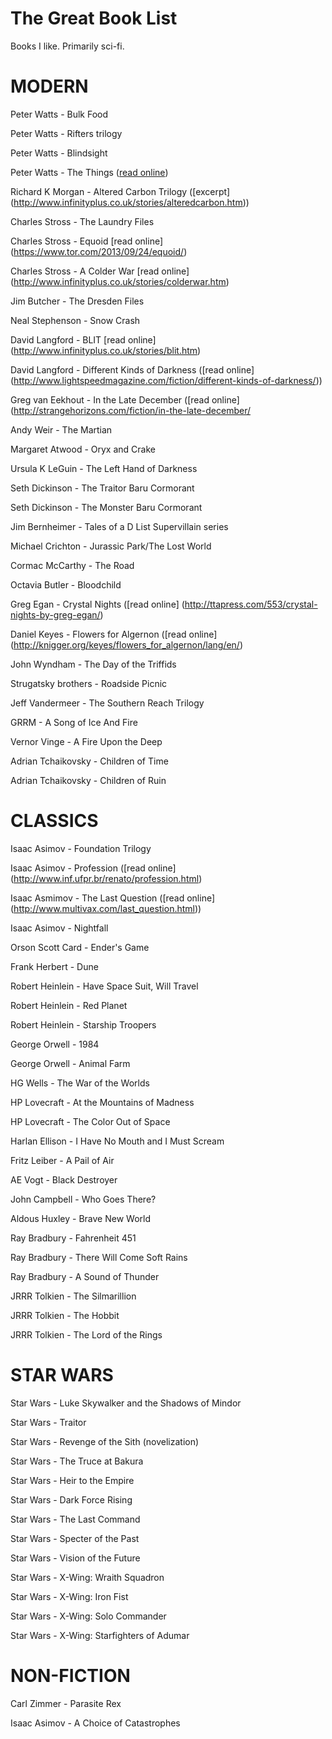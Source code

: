 # The Great Book List
Books I like. Primarily sci-fi. 

# MODERN

Peter Watts - Bulk Food

Peter Watts - Rifters trilogy

Peter Watts - Blindsight

Peter Watts - The Things ([read online](http://clarkesworldmagazine.com/watts_01_10/))

Richard K Morgan - Altered Carbon Trilogy ([excerpt] (http://www.infinityplus.co.uk/stories/alteredcarbon.htm))

Charles Stross - The Laundry Files

Charles Stross - Equoid [read online] (https://www.tor.com/2013/09/24/equoid/)

Charles Stross - A Colder War [read online] (http://www.infinityplus.co.uk/stories/colderwar.htm)

Jim Butcher - The Dresden Files

Neal Stephenson - Snow Crash

David Langford - BLIT [read online] (http://www.infinityplus.co.uk/stories/blit.htm)

David Langford - Different Kinds of Darkness ([read online] (http://www.lightspeedmagazine.com/fiction/different-kinds-of-darkness/))

Greg van Eekhout - In the Late December ([read online] (http://strangehorizons.com/fiction/in-the-late-december/

Andy Weir - The Martian

Margaret Atwood - Oryx and Crake

Ursula K LeGuin - The Left Hand of Darkness

Seth Dickinson - The Traitor Baru Cormorant 

Seth Dickinson - The Monster Baru Cormorant

Jim Bernheimer - Tales of a D List Supervillain series

Michael Crichton - Jurassic Park/The Lost World

Cormac McCarthy - The Road

Octavia Butler - Bloodchild

Greg Egan - Crystal Nights ([read online] (http://ttapress.com/553/crystal-nights-by-greg-egan/)

Daniel Keyes - Flowers for Algernon ([read online] (http://knigger.org/keyes/flowers_for_algernon/lang/en/)

John Wyndham - The Day of the Triffids

Strugatsky brothers - Roadside Picnic

Jeff Vandermeer - The Southern Reach Trilogy

GRRM - A Song of Ice And Fire

Vernor Vinge - A Fire Upon the Deep

Adrian Tchaikovsky - Children of Time

Adrian Tchaikovsky - Children of Ruin

# CLASSICS

Isaac Asimov - Foundation Trilogy

Isaac Asimov - Profession ([read online] (http://www.inf.ufpr.br/renato/profession.html)

Isaac Asmimov - The Last Question ([read online] (http://www.multivax.com/last_question.html))

Isaac Asimov - Nightfall

Orson Scott Card - Ender's Game

Frank Herbert - Dune

Robert Heinlein - Have Space Suit, Will Travel

Robert Heinlein - Red Planet

Robert Heinlein - Starship Troopers

George Orwell - 1984

George Orwell - Animal Farm

HG Wells - The War of the Worlds

HP Lovecraft - At the Mountains of Madness

HP Lovecraft - The Color Out of Space

Harlan Ellison - I Have No Mouth and I Must Scream

Fritz Leiber - A Pail of Air

AE Vogt - Black Destroyer

John Campbell - Who Goes There?

Aldous Huxley - Brave New World

Ray Bradbury - Fahrenheit 451

Ray Bradbury - There Will Come Soft Rains

Ray Bradbury - A Sound of Thunder

JRRR Tolkien - The Silmarillion

JRRR Tolkien - The Hobbit

JRRR Tolkien - The Lord of the Rings

# STAR WARS

Star Wars - Luke Skywalker and the Shadows of
Mindor

Star Wars - Traitor

Star Wars - Revenge of the Sith (novelization)

Star Wars - The Truce at Bakura

Star Wars - Heir to the Empire

Star Wars - Dark Force Rising

Star Wars - The Last Command

Star Wars - Specter of the Past

Star Wars - Vision of the Future


Star Wars - X-Wing: Wraith Squadron

Star Wars - X-Wing: Iron Fist

Star Wars - X-Wing: Solo Commander

Star Wars - X-Wing: Starfighters of Adumar


# NON-FICTION

Carl Zimmer - Parasite Rex

Isaac Asimov - A Choice of Catastrophes

